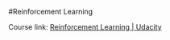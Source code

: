 #Reinforcement Learning

Course link: [Reinforcement Learning | Udacity](https://www.udacity.com/course/reinforcement-learning--ud600)